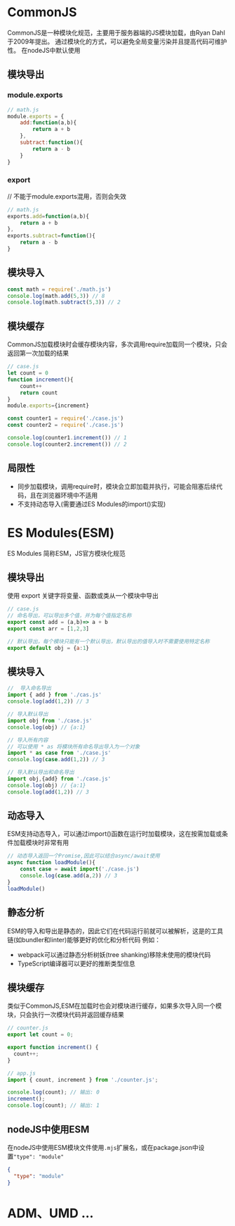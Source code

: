 # CommonJS

CommonJS是一种模块化规范，主要用于服务器端的JS模块加载，由Ryan Dahl于2009年提出。
通过模块化的方式，可以避免全局变量污染并且提高代码可维护性。
在nodeJS中默认使用
## 模块导出

### module.exports
```js
// math.js
module.exports = {
	add:function(a,b){
		return a + b
	},
	subtract:function(){
		return a - b
	}
}
```
### export

// 不能于module.exports混用，否则会失效

```js
// math.js
exports.add=function(a,b){
	return a + b
},
exports.subtract=function(){
	return a - b
}
```

## 模块导入

```js
const math = require('./math.js')
console.log(math.add(5,3)) // 8
console.log(math.subtract(5,3)) // 2
```

## 模块缓存

CommonJS加载模块时会缓存模块内容，多次调用require加载同一个模块，只会返回第一次加载的结果
```js
// case.js
let count = 0 
function increment(){
	count++
	return count
}
module.exports={increment}
```

```js
const counter1 = require('./case.js')
const counter2 = require('./case.js')

console.log(counter1.increment()) // 1
console.log(counter2.increment()) // 2
```

## 局限性

+ 同步加载模块，调用require时，模块会立即加载并执行，可能会阻塞后续代码，且在浏览器环境中不适用
+ 不支持动态导入(需要通过ES Modules的import()实现)
# ES Modules(ESM)

ES Modules 简称ESM，JS官方模块化规范

## 模块导出

使用 export 关键字将变量、函数或类从一个模块中导出

```js
// case.js
// 命名导出，可以导出多个值，并为每个值指定名称
export const add = (a,b)=> a + b
export const arr = [1,2,3]

// 默认导出，每个模块只能有一个默认导出，默认导出的值导入时不需要使用特定名称
export default obj = {a:1}
```

## 模块导入

```js
//  导入命名导出
import { add } from './cas.js'
console.log(add(1,2)) // 3

// 导入默认导出
import obj from './case.js'
console.log(obj) // {a:1}

// 导入所有内容
// 可以使用 * as 将模块所有命名导出导入为一个对象
import * as case from './case.js'
console.log(case.add(1,2)) // 3

// 导入默认导出和命名导出
import obj,{add} from './case.js'
console.log(obj) // {a:1}
console.log(add(1,2)) // 3
```

## 动态导入

ESM支持动态导入，可以通过import()函数在运行时加载模块，这在按需加载或条件加载模块时非常有用

```js
// 动态导入返回一个Promise,因此可以结合async/await使用
async function loadModule(){
	const case = await import('./case.js')
	console.log(case.add(a,2)) // 3
}
loadModule()
```

## 静态分析

ESM的导入和导出是静态的，因此它们在代码运行前就可以被解析，这是的工具链(如bundler和linter)能够更好的优化和分析代码
例如：
+ webpack可以通过静态分析树妖(tree shanking)移除未使用的模块代码
+ TypeScript编译器可以更好的推断类型信息

## 模块缓存

类似于CommonJS,ESM在加载时也会对模块进行缓存，如果多次导入同一个模块，只会执行一次模块代码并返回缓存结果

```js
// counter.js
export let count = 0;

export function increment() {
  count++;
}

// app.js
import { count, increment } from './counter.js';

console.log(count); // 输出: 0
increment();
console.log(count); // 输出: 1
```

## nodeJS中使用ESM

在nodeJS中使用ESM模块文件使用`.mjs`扩展名，或在package.json中设置`"type": "module"`

```json
{
  "type": "module"
}
```

# ADM、UMD ...
